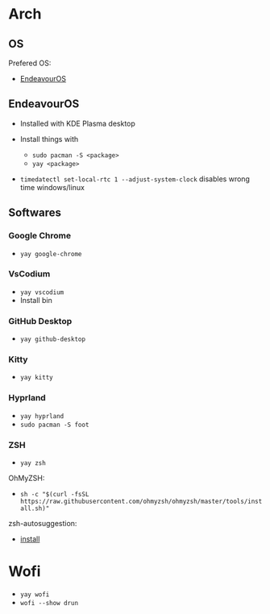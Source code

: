 # Arch

## OS

Prefered OS:
- [EndeavourOS](https://endeavouros.com/)


## EndeavourOS

- Installed with KDE Plasma desktop
- Install things with
    - `sudo pacman -S <package>`
    - `yay <package>`
 
- `timedatectl set-local-rtc 1 --adjust-system-clock` disables wrong time windows/linux


## Softwares

### Google Chrome

- `yay google-chrome`

### VsCodium

- `yay vscodium`
- Install bin

### GitHub Desktop

- `yay github-desktop`

### Kitty

- `yay kitty` 

### Hyprland

- `yay hyprland`
- `sudo pacman -S foot` 

### ZSH

- `yay zsh`

OhMyZSH:

- `sh -c "$(curl -fsSL https://raw.githubusercontent.com/ohmyzsh/ohmyzsh/master/tools/install.sh)"`

zsh-autosuggestion:

- [install](https://github.com/zsh-users/zsh-autosuggestions/blob/master/INSTALL.md)

# Wofi

- `yay wofi`
- `wofi --show drun`
